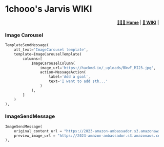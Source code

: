 # 1chooo's Jarvis WIKI

<div align="right">
    <p>
        <a href="https://1chooo.github.io/1chooo-jarvis/"><b>👨🏻‍💻 Home</b></a> |
        <a href="https://1chooo.github.io/1chooo-jarvis/wiki"><b>📓 WIKI</b></a> |
    </p>
</div>

### Image Carousel
```py
TemplateSendMessage(
    alt_text='ImageCarousel template',
    template=ImageCarouselTemplate(
        columns=[
            ImageCarouselColumn(
                image_url='https://hackmd.io/_uploads/BkwF_MI23.jpg',
                action=MessageAction(
                    label='Add a goal',
                    text='I want to add sth...'
                )
            ),
        ]
    )
),
```

### ImageSendMessage
```py
ImageSendMessage(
    original_content_url = "https://2023-amazon-ambassador.s3.amazonaws.com/hugo_grad.png",
    preview_image_url = "https://2023-amazon-ambassador.s3.amazonaws.com/hugo_grad.png",
),
```
